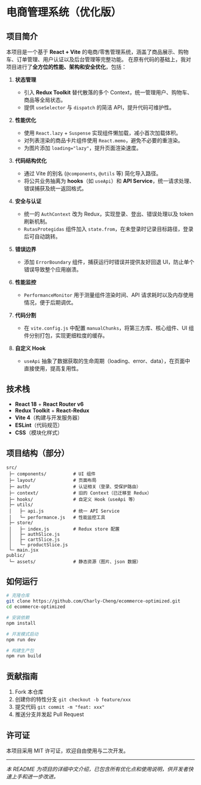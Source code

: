 # 电商管理系统（优化版）

## 项目简介

本项目是一个基于 **React + Vite** 的电商/零售管理系统，涵盖了商品展示、购物车、订单管理、用户认证以及后台管理等完整功能。
在原有代码的基础上，我对项目进行了**全方位的性能、架构和安全优化**，包括：

1. **状态管理**
   - 引入 **Redux Toolkit** 替代散落的多个 Context，统一管理用户、购物车、商品等全局状态。
   - 提供 `useSelector` 与 `dispatch` 的简洁 API，提升代码可维护性。

2. **性能优化**
   - 使用 `React.lazy` + `Suspense` 实现组件懒加载，减小首次加载体积。
   - 对列表渲染的商品卡片组件使用 `React.memo`，避免不必要的重渲染。
   - 为图片添加 `loading="lazy"`，提升页面渲染速度。

3. **代码结构优化**
   - 通过 Vite 的别名 (`@components`, `@utils` 等) 简化导入路径。
   - 将公共业务抽离为 **hooks**（如 `useApi`）和 **API Service**，统一请求处理、错误捕获及统一返回格式。

4. **安全与认证**
   - 统一的 `AuthContext` 改为 Redux，实现登录、登出、错误处理以及 token 刷新机制。
   - `RutasProtegidas` 组件加入 `state.from`，在未登录时记录目标路径，登录后可自动跳转。

5. **错误边界**
   - 添加 `ErrorBoundary` 组件，捕获运行时错误并提供友好回退 UI，防止单个错误导致整个应用崩溃。

6. **性能监控**
   - `PerformanceMonitor` 用于测量组件渲染时间、API 请求耗时以及内存使用情况，便于后期调优。

7. **代码分割**
   - 在 `vite.config.js` 中配置 `manualChunks`，将第三方库、核心组件、UI 组件分别打包，实现更细粒度的缓存。

8. **自定义 Hook**
   - `useApi` 抽象了数据获取的生命周期（loading、error、data），在页面中直接使用，提高复用性。

## 技术栈

- **React 18** + **React Router v6**
- **Redux Toolkit** + **React‑Redux**
- **Vite 4**（构建与开发服务器）
- **ESLint**（代码规范）
- **CSS**（模块化样式）

## 项目结构（部分）

```
src/
 ├─ components/          # UI 组件
 ├─ layout/              # 页面布局
 ├─ auth/                # 认证相关（登录、受保护路由）
 ├─ context/             # 旧的 Context（已迁移至 Redux）
 ├─ hooks/               # 自定义 Hook（useApi 等）
 ├─ utils/
 │   ├─ api.js           # 统一 API Service
 │   └─ performance.js   # 性能监控工具
 ├─ store/
 │   ├─ index.js         # Redux store 配置
 │   ├─ authSlice.js
 │   ├─ cartSlice.js
 │   └─ productSlice.js
 └─ main.jsx
public/
 └─ assets/              # 静态资源（图片、json 数据）
```

## 如何运行

```bash
# 克隆仓库
git clone https://github.com/Charly-Cheng/ecommerce-optimized.git
cd ecommerce-optimized

# 安装依赖
npm install

# 开发模式启动
npm run dev

# 构建生产包
npm run build
```

## 贡献指南

1. Fork 本仓库
2. 创建你的特性分支 `git checkout -b feature/xxx`
3. 提交代码 `git commit -m "feat: xxx"`
4. 推送分支并发起 Pull Request

## 许可证

本项目采用 MIT 许可证，欢迎自由使用与二次开发。

---

*本 README 为项目的详细中文介绍，已包含所有优化点和使用说明，供开发者快速上手和进一步改进。*
```

